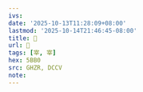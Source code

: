 ```yaml
---
ivs:
date: '2025-10-13T11:28:09+08:00'
lastmod: '2025-10-14T21:46:45-08:00'
title: 󰛯
url: 󰛯
tags: [宰, 宰]
hex: 5BB0
src: GHZR, DCCV
note:
---
```

